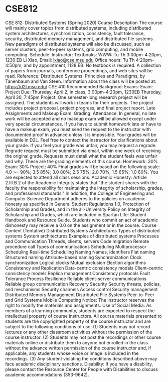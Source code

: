 # CSE812
CSE 812: Distributed Systems (Spring 2020)
Course Description
The course will mainly cover topics from distributed systems, including distributed system architectures, synchronization, consistency, fault tolerance, security, distributed memory management, and distributed file systems. New paradigms of distributed systems will also be discussed, such as server clusters, peer-to-peer systems, grid computing, and mobile computing.
Schedule: Instructor:
Textbooks:
WWW:
Tu Th 3:00pm-4:20pm, 1230 EB
Li Xiao, Email: lxiao@cse.msu.edu
Office hours: Tu Th 4:20pm-4:50pm, and by appointment, 1128 EB.
No textbook is required.
A collection of papers from journals, conference proceedings, and web sites will be read. Reference: Distributed Systems: Principles and Paradigms, by Tanenbaum and Van Steen.
Information about the class will be posted at: https://d2l.msu.edu/ CSE 410
Recommended Backgroud:
Exams: Exam:
Project Due:
Thursday, April 2, in class, 3:00pm-4:20pm, 1230EB Thursday, April 30, 7:45pm
Project: One semester-long research project will be assigned. The students will work in teams for their projects. The project includes project proposal, project progress, and final project report.
Late Assignments and Makeup Exam:
Grading:
Attendance:
In general, no late work will be accepted and no makeup exam will be allowed except under very special circumstances. If you have to submit homework late or have to have a makeup exam, you must send the request to the instructor with documented proof in advance unless it is impossible.
Your grades will be available in D2L. Feel free to contact the instructor for clarifications about your grade. If you feel your grade was unfair, you may request a regrade. Regrade request must be submitted via email, within one week of receiving the original grade. Requests must detail what the student feels was unfair and why.
These are the grading elements of this course: Homework: 30%
Exam: 30%
Project: 40%
Final grades will be based on the following scale:
4.0 >= 90%; 3.5 85%; 3.0 80%; 2.5 75%; 2.0 70%; 1.5 65%; 1.0 60%.
You are expected to attend all class sessions.
Academic Honesty:
Article 2.III.B.2 of the Academic Integrity states that "the student shares with the faculty the responsibility for maintaining the integrity of scholarship, grades, and professional standards." In addition, the College of Engineering and Computer Science Department adheres to the policies on academic honesty as specified in General Student Regulations 1.0, Protection of Scholarship and Grades, and in the all-University Policy on Integrity of Scholarship and Grades, which are included in Spartan Life: Student Handbook and Resource Guide. Students who commit an act of academic dishonesty may receive a 0.0 on the assignment or in the course.
Course Content (Tentative)
Distributed Systems Architectures Types of distributed systems System architectures
Examples of distributed systems
Processes and Communication Threads, clients, servers Code migration
Remote procedure call Types of communications
Scheduling
Multiprocessor Scheduling Real-time Scheduling
Naming
Names, identifiers
Flat naming
Structured naming Attribute-based naming
Synchronization
Clock synchronization Logical clocks
Mutual exclusion Election algorithms
Consistency and Replication Data-centric consistency models Client-centric consistency models Replica management
Consistency protocols Fault Tolerance
Process Resilience
Reliable client-server communications Reliable group communication Recovery
Security
Security threats, policies, and mechanisms Security channels
Access control
Security management
Distributed Memory Management Distributed File Systems Peer-to-Peer and Grid Systems Mobile Computing
Notice: The instructor reserves the right to modify the materials and assignments.
Use of Social Media:
As members of a learning community, students are expected to respect the intellectual property of course instructors. All course materials presented to students are the copyrighted property of the course instructor and are subject to the following conditions of use: (1) Students may not record lectures or any other classroom activities without the permission of the course instructor. (2) Students may not post the recordings or other course materials online or distribute them to anyone not enrolled in the class without the advance written permission of the course instructor and, if applicable, any students whose voice or image is included in the recordings. (3) Any student violating the conditions described above may face academic disciplinary sanctions.
Disability:
If you have a disability, please contact the Resource Center for People with Disabilities to discuss academic accommodations (353-9642).
